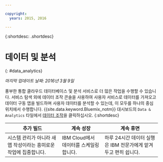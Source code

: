 ```yaml
---

copyright:
  years: 2015, 2016

---
```


{:shortdesc: .shortdesc} 

# 데이터 및 분석
{: #data_analytics}

*마지막 업데이트 날짜: 2016년 3월 9일*

풍부한 통합 클라우드 데이터베이스 및 분석 서비스로 더 많은 작업을 수행할 수 있습니다.
서비스 탐색 외에 데이터 조작 콘솔을 사용하여 사용자 서비스로 데이터를 가져오고
데이터 구동 앱을 빌드하며 사용자 데이터를 분석할 수 있는데, 이 모두를 하나의 중심 위치에서 수행합니다.
{{site.data.keyword.Bluemix_notm}} 대시보드의 `Data & Analytics` 타일에서 [데이터 조작](https://console.ng.bluemix.net/data/services/)을 클릭하십시오.
{:shortdesc}


추가 빌드 | 계속 성장 | 계속 휴면
---- | ---- | ----
시스템 관리가 아니라 새 앱 작성이라는 흥미로운 작업에 집중합니다.  | IBM Cloud에서 데이터를 스케일링합니다. | 하루 24시간 데이터 실행은 IBM 전문가에게 맡겨두고 편히 쉽니다. 
